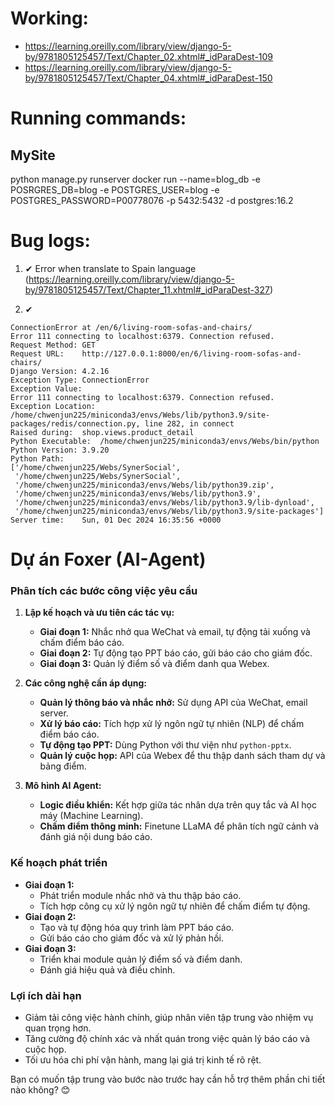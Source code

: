# Working:
- https://learning.oreilly.com/library/view/django-5-by/9781805125457/Text/Chapter_02.xhtml#_idParaDest-109
- https://learning.oreilly.com/library/view/django-5-by/9781805125457/Text/Chapter_04.xhtml#_idParaDest-150

# Running commands:
## MySite
python manage.py runserver
docker run --name=blog_db -e POSRGRES_DB=blog -e POSTGRES_USER=blog -e POSTGRES_PASSWORD=P00778076 -p 5432:5432 -d postgres:16.2

# Bug logs:
1. ✔ Error when translate to Spain language (https://learning.oreilly.com/library/view/django-5-by/9781805125457/Text/Chapter_11.xhtml#_idParaDest-327)

2. ✔ 
```
ConnectionError at /en/6/living-room-sofas-and-chairs/
Error 111 connecting to localhost:6379. Connection refused.
Request Method:	GET
Request URL:	http://127.0.0.1:8000/en/6/living-room-sofas-and-chairs/
Django Version:	4.2.16
Exception Type:	ConnectionError
Exception Value:	
Error 111 connecting to localhost:6379. Connection refused.
Exception Location:	/home/chwenjun225/miniconda3/envs/Webs/lib/python3.9/site-packages/redis/connection.py, line 282, in connect
Raised during:	shop.views.product_detail
Python Executable:	/home/chwenjun225/miniconda3/envs/Webs/bin/python
Python Version:	3.9.20
Python Path:	
['/home/chwenjun225/Webs/SynerSocial',
 '/home/chwenjun225/Webs/SynerSocial',
 '/home/chwenjun225/miniconda3/envs/Webs/lib/python39.zip',
 '/home/chwenjun225/miniconda3/envs/Webs/lib/python3.9',
 '/home/chwenjun225/miniconda3/envs/Webs/lib/python3.9/lib-dynload',
 '/home/chwenjun225/miniconda3/envs/Webs/lib/python3.9/site-packages']
Server time:	Sun, 01 Dec 2024 16:35:56 +0000
```

# Dự án Foxer (AI-Agent)
### **Phân tích các bước công việc yêu cầu**
1. **Lập kế hoạch và ưu tiên các tác vụ:**
   - **Giai đoạn 1:** Nhắc nhở qua WeChat và email, tự động tải xuống và chấm điểm báo cáo.
   - **Giai đoạn 2:** Tự động tạo PPT báo cáo, gửi báo cáo cho giám đốc.
   - **Giai đoạn 3:** Quản lý điểm số và điểm danh qua Webex.

2. **Các công nghệ cần áp dụng:**
   - **Quản lý thông báo và nhắc nhở:** Sử dụng API của WeChat, email server.
   - **Xử lý báo cáo:** Tích hợp xử lý ngôn ngữ tự nhiên (NLP) để chấm điểm báo cáo.
   - **Tự động tạo PPT:** Dùng Python với thư viện như `python-pptx`.
   - **Quản lý cuộc họp:** API của Webex để thu thập danh sách tham dự và bảng điểm.

3. **Mô hình AI Agent:**
   - **Logic điều khiển:** Kết hợp giữa tác nhân dựa trên quy tắc và AI học máy (Machine Learning).
   - **Chấm điểm thông minh:** Finetune LLaMA để phân tích ngữ cảnh và đánh giá nội dung báo cáo.

### **Kế hoạch phát triển**
- **Giai đoạn 1:** 
  - Phát triển module nhắc nhở và thu thập báo cáo.
  - Tích hợp công cụ xử lý ngôn ngữ tự nhiên để chấm điểm tự động.
- **Giai đoạn 2:**
  - Tạo và tự động hóa quy trình làm PPT báo cáo.
  - Gửi báo cáo cho giám đốc và xử lý phản hồi.
- **Giai đoạn 3:**
  - Triển khai module quản lý điểm số và điểm danh.
  - Đánh giá hiệu quả và điều chỉnh.

### **Lợi ích dài hạn**
- Giảm tải công việc hành chính, giúp nhân viên tập trung vào nhiệm vụ quan trọng hơn.
- Tăng cường độ chính xác và nhất quán trong việc quản lý báo cáo và cuộc họp.
- Tối ưu hóa chi phí vận hành, mang lại giá trị kinh tế rõ rệt.

Bạn có muốn tập trung vào bước nào trước hay cần hỗ trợ thêm phần chi tiết nào không? 😊